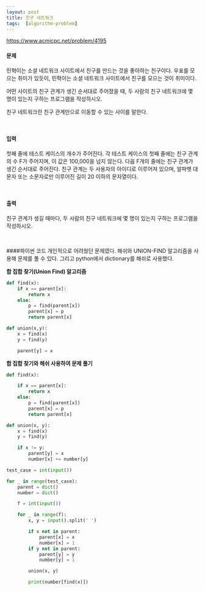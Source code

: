 ```yaml
---
layout: post
title: 친구 네트워크
tags:  [algorithm-problem]
---
```


https://www.acmicpc.net/problem/4195


#### 문제
민혁이는 소셜 네트워크 사이트에서 친구를 만드는 것을 좋아하는 친구이다. 우표를 모으는 취미가 있듯이, 민혁이는 소셜 네트워크 사이트에서 친구를 모으는 것이 취미이다.

어떤 사이트의 친구 관계가 생긴 순서대로 주어졌을 때, 두 사람의 친구 네트워크에 몇 명이 있는지 구하는 프로그램을 작성하시오.

친구 네트워크란 친구 관계만으로 이동할 수 있는 사이를 말한다.

&nbsp;

#### 입력
첫째 줄에 테스트 케이스의 개수가 주어진다. 각 테스트 케이스의 첫째 줄에는 친구 관계의 수 F가 주어지며, 이 값은 100,000을 넘지 않는다. 다음 F개의 줄에는 친구 관계가 생긴 순서대로 주어진다. 친구 관계는 두 사용자의 아이디로 이루어져 있으며, 알파벳 대문자 또는 소문자로만 이루어진 길이 20 이하의 문자열이다.

&nbsp;


#### 출력
친구 관계가 생길 때마다, 두 사람의 친구 네트워크에 몇 명이 있는지 구하는 프로그램을 작성하시오.

&nbsp;

####파이썬 코드
개인적으로 어려웠던 문제였다. 해쉬와 UNION-FIND 알고리즘을 사용해 문제를 풀 수 있다. 그리고 python에서 dictionary를 해쉬로 사용했다.

**합 집합 찾기(Union Find) 알고리즘**
~~~python
def find(x):
    if x == parent[x]:
        return x
    else:
        p = find(parent[x])
        parent[x] = p
        return parent[x]

def union(x,y):
    x = find(x)
    y = find(y)

    parent[y] = x
~~~

**합 집합 찾기와 해쉬 사용하여 문제 풀기**
~~~python
def find(x):

    if x == parent[x]:
        return x
    else:
        p = find(parent[x])
        parent[x] = p
        return parent[x]

def union(x, y):
    x = find(x)
    y = find(y)

    if x != y:
        parent[y] = x
        number[x] += number[y]    

test_case = int(input())

for _ in range(test_case):
    parent = dict()
    number = dict()

    f = int(input())

    for _ in range(f):
        x, y = input().split(' ')

        if x not in parent:
            parent[x] = x
            number[x] = 1
        if y not in parent:
            parent[y] = y
            number[y] = 1

        union(x, y)

        print(number[find(x)])
~~~
